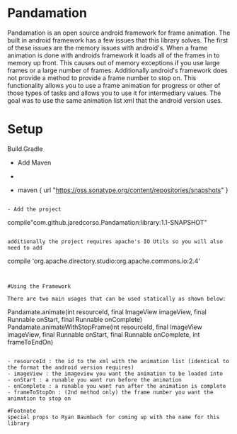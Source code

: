 # Pandamation

Pandamation is an open source android framework for frame animation.  The built in android framework has a few issues that
this library solves.  The first of these issues are the memory issues with android's.  When a frame animation is done with
androids framework it loads all of the frames in to memory up front.  This causes out of memory exceptions if you use large
frames or a large number of frames.  Additionally android's framework does not provide a method to provide a frame number
to stop on.  This functionality allows you to use a frame animation for progress or other of those types of tasks and 
allows you to use it for intermediary values.  The goal was to use the same animation list xml that the android version uses.


# Setup

Build.Gradle

- Add Maven
- ```
- maven {
            url "https://oss.sonatype.org/content/repositories/snapshots"
        }
```

- Add the project
```
compile"com.github.jaredcorso.Pandamation:library:1.1-SNAPSHOT"
```

additionally the project requires apache's IO Utils so you will also need to add
```
compile 'org.apache.directory.studio:org.apache.commons.io:2.4'
```


#Using the Framework

There are two main usages that can be used statically as shown below:

```
Pandamate.animate(int resourceId, final ImageView imageView, final Runnable onStart, final Runnable onComplete)
Pandamate.animateWithStopFrame(int resourceId, final ImageView imageView, final Runnable onStart, final Runnable onComplete, int frameToEndOn)
```

- resourceId : the id to the xml with the animation list (identical to the format the android version requires)
- imageView : the imageview you want the animation to be loaded into
- onStart : a runable you want run before the animation
- onComplete : a runable you want run after the animation is complete
- frameToStopOn : (2nd method only) the frame number you want the animation to stop on

#Footnote
special props to Ryan Baumbach for coming up with the name for this library
